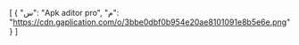[
  {
    "س": "Apk aditor pro",
    "م": "https://cdn.gaplication.com/o/3bbe0dbf0b954e20ae8101091e8b5e6e.png"
  }
]
